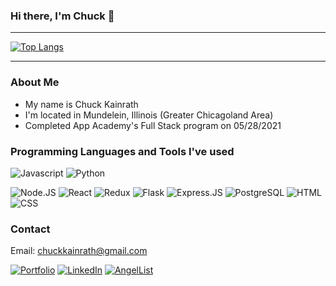 ### Hi there, I'm Chuck 👋
___


[![Top Langs](https://github-readme-stats.vercel.app/api/top-langs/?username=chuckkainrath&theme=merko&layout=compact)](https://github.com/anuraghazra/github-readme-stats)
___

### About Me
- My name is Chuck Kainrath
- I'm located in Mundelein, Illinois (Greater Chicagoland Area)
- Completed App Academy's Full Stack program on 05/28/2021

### Programming Languages and Tools I've used
![Javascript](https://img.shields.io/badge/JavaScript-F7DF1E?style=for-the-badge&logo=javascript&logoColor=black)
![Python](https://img.shields.io/badge/Python-3776AB?style=for-the-badge&logo=python&logoColor=white)

![Node.JS](https://img.shields.io/badge/Node.js-43853D?style=for-the-badge&logo=node.js&logoColor=white)
![React](https://img.shields.io/badge/React-20232A?style=for-the-badge&logo=react&logoColor=61DAFB)
![Redux](https://img.shields.io/badge/Redux-593D88?style=for-the-badge&logo=redux&logoColor=white)
![Flask](https://img.shields.io/badge/Flask-000000?style=for-the-badge&logo=flask&logoColor=white)
![Express.JS](https://img.shields.io/badge/Express.js-404D59?style=for-the-badge)
![PostgreSQL](https://img.shields.io/badge/PostgreSQL-316192?style=for-the-badge&logo=postgresql&logoColor=white)
![HTML](https://img.shields.io/badge/HTML-239120?style=for-the-badge&logo=html5&logoColor=white)
![CSS](https://img.shields.io/badge/CSS-239120?&style=for-the-badge&logo=css3&logoColor=white)

### Contact
Email: chuckkainrath@gmail.com

[![Portfolio](https://img.shields.io/badge/-Portfolio-blue?style=for-the-badge)](https://chuckkainrath.github.io/)
[![LinkedIn](https://img.shields.io/badge/LinkedIn-0077B5?style=for-the-badge&logo=linkedin&logoColor=white)](https://www.linkedin.com/in/chuck-kainrath-42820b20b/)
[![AngelList](https://img.shields.io/badge/AngelList-000000?style=for-the-badge&logo=angellist&logoColor=darkgray)](https://angel.co/u/chuck-kainrath)

<!--
**chuckkainrath/chuckkainrath** is a ✨ _special_ ✨ repository because its `README.md` (this file) appears on your GitHub profile.

Here are some ideas to get you started:

- 🔭 I’m currently working on ...
- 🌱 I’m currently learning ...
- 👯 I’m looking to collaborate on ...
- 🤔 I’m looking for help with ...
- 💬 Ask me about ...
- 📫 How to reach me: ...
- 😄 Pronouns: ...
- ⚡ Fun fact: ...
-->
